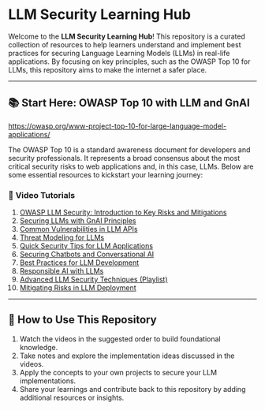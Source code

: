 # LLM Security Learning Hub

Welcome to the **LLM Security Learning Hub**! This repository is a curated collection of resources to help learners understand and implement best practices for securing Language Learning Models (LLMs) in real-life applications. By focusing on key principles, such as the OWASP Top 10 for LLMs, this repository aims to make the internet a safer place.

---

## 📚 **Start Here: OWASP Top 10 with LLM and GnAI**

https://owasp.org/www-project-top-10-for-large-language-model-applications/

The OWASP Top 10 is a standard awareness document for developers and security professionals. It represents a broad consensus about the most critical security risks to web applications and, in this case, LLMs. Below are some essential resources to kickstart your learning journey:

### 🔗 **Video Tutorials**
1. [OWASP LLM Security: Introduction to Key Risks and Mitigations](https://www.youtube.com/watch?v=blMOMd8krCo)
2. [Securing LLMs with GnAI Principles](https://www.youtube.com/watch?v=ysB863OXcIw)
3. [Common Vulnerabilities in LLM APIs](https://www.youtube.com/watch?v=9eDVaQArlQI)
4. [Threat Modeling for LLMs](https://www.youtube.com/watch?v=eRYcnrrAw58)
5. [Quick Security Tips for LLM Applications](https://www.youtube.com/shorts/e66Tx1tL9Dw)
6. [Securing Chatbots and Conversational AI](https://www.youtube.com/watch?v=WjIpwYjkgB4)
7. [Best Practices for LLM Development](https://www.youtube.com/watch?v=zjkBMFhNj_g)
8. [Responsible AI with LLMs](https://www.youtube.com/watch?v=iLO3nK08pGA)
9. [Advanced LLM Security Techniques (Playlist)](https://www.youtube.com/watch?v=43qfHaKh0Xk&list=PLNg09XqZv0dHVDw7OiiRQJ315HnGHbDbG)
10. [Mitigating Risks in LLM Deployment](https://www.youtube.com/watch?v=tnV00OqLbAw)

---

## 🌟 **How to Use This Repository**
1. Watch the videos in the suggested order to build foundational knowledge.
2. Take notes and explore the implementation ideas discussed in the videos.
3. Apply the concepts to your own projects to secure your LLM implementations.
4. Share your learnings and contribute back to this repository by adding additional resources or insights.


